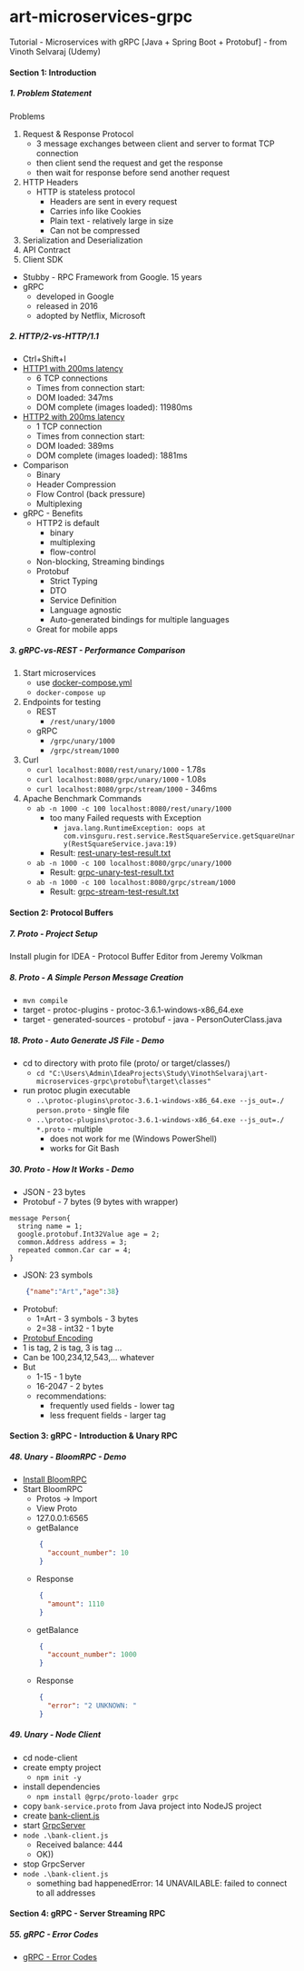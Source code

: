 # art-microservices-grpc
Tutorial - Microservices with gRPC [Java + Spring Boot + Protobuf] - from Vinoth Selvaraj (Udemy)

####  Section 1: Introduction

#####  1. Problem Statement

Problems
1.  Request & Response Protocol
    -  3 message exchanges between client and server to format TCP connection
    -  then client send the request and get the response
    -  then wait for response before send another request 
2.  HTTP Headers
    -  HTTP is stateless protocol
        -  Headers are sent in every request
        -  Carries info like Cookies
        -  Plain text - relatively large in size
        -  Can not be compressed
3.  Serialization and Deserialization
4.  API Contract
5.  Client SDK

-  Stubby - RPC Framework from Google. 15 years
-  gRPC 
    -  developed in Google
    -  released in 2016
    -  adopted by Netflix, Microsoft
             
#####  2. HTTP/2-vs-HTTP/1.1

-  Ctrl+Shift+I
-  [HTTP1 with 200ms latency](https://http1.golang.org/gophertiles?latency=200)
    -  6 TCP connections
    -  Times from connection start:
    -  DOM loaded: 347ms
    -  DOM complete (images loaded): 11980ms
-  [HTTP2 with 200ms latency](https://http2.golang.org/gophertiles?latency=200)
    -  1 TCP connection
    -  Times from connection start:
    -  DOM loaded: 389ms
    -  DOM complete (images loaded): 1881ms
-  Comparison
    -  Binary
    -  Header Compression
    -  Flow Control (back pressure)
    -  Multiplexing
-  gRPC - Benefits
    -  HTTP2 is default
        -  binary
        -  multiplexing
        -  flow-control
    -  Non-blocking, Streaming bindings
    -  Protobuf
        -  Strict Typing
        -  DTO
        -  Service Definition
        -  Language agnostic
        -  Auto-generated bindings for multiple languages
    -  Great for mobile apps    
    
#####  3. gRPC-vs-REST - Performance Comparison

1.  Start microservices
    -  use [docker-compose.yml](Section%201%20-%20Introduction/gRPC-vs-REST/docker-compose.yml)
    -  `docker-compose up`
2.  Endpoints for testing    
    -  REST
        -  `/rest/unary/1000`
    -  gRPC    
        -  `/grpc/unary/1000`
        -  `/grpc/stream/1000`
3.  Curl
    -  `curl localhost:8080/rest/unary/1000` - 1.78s
    -  `curl localhost:8080/grpc/unary/1000` - 1.08s
    -  `curl localhost:8080/grpc/stream/1000` - 346ms    
4.  Apache Benchmark Commands
    -  `ab -n 1000 -c 100 localhost:8080/rest/unary/1000`
        -  too many Failed requests with Exception
            -  `java.lang.RuntimeException: oops at com.vinsguru.rest.service.RestSquareService.getSquareUnary(RestSquareService.java:19)` 
        -  Result:  [rest-unary-test-result.txt](Section%201%20-%20Introduction/gRPC-vs-REST/rest-unary-test-result.txt)
    -  `ab -n 1000 -c 100 localhost:8080/grpc/unary/1000`
        -  Result:  [grpc-unary-test-result.txt](Section%201%20-%20Introduction/gRPC-vs-REST/grpc-unary-test-result.txt)
    -  `ab -n 1000 -c 100 localhost:8080/grpc/stream/1000`
        -  Result:  [grpc-stream-test-result.txt](Section%201%20-%20Introduction/gRPC-vs-REST/grpc-stream-test-result.txt)

####  Section 2: Protocol Buffers

#####  7. Proto - Project Setup

Install plugin for IDEA - Protocol Buffer Editor from Jeremy Volkman

#####  8. Proto - A Simple Person Message Creation

-  `mvn compile`
-  target - protoc-plugins - protoc-3.6.1-windows-x86_64.exe
-  target - generated-sources - protobuf - java - PersonOuterClass.java

#####  18. Proto - Auto Generate JS File - Demo

-  cd to directory with proto file (proto/ or target/classes/)
    -  `cd "C:\Users\Admin\IdeaProjects\Study\VinothSelvaraj\art-microservices-grpc\protobuf\target\classes"`
-  run protoc plugin executable
    -  `..\protoc-plugins\protoc-3.6.1-windows-x86_64.exe --js_out=./ person.proto` - single file
    -  `..\protoc-plugins\protoc-3.6.1-windows-x86_64.exe --js_out=./ *.proto` - multiple
        -  does not work for me (Windows PowerShell)
        -  works for Git Bash

#####  30. Proto - How It Works - Demo

-  JSON - 23 bytes
-  Protobuf - 7 bytes (9 bytes with wrapper)
```
message Person{
  string name = 1;
  google.protobuf.Int32Value age = 2;
  common.Address address = 3;
  repeated common.Car car = 4;
}
```
-  JSON: 23 symbols
```json
    {"name":"Art","age":38}
```
-  Protobuf:
    -  1=Art - 3 symbols - 3 bytes
    -  2=38 - int32 - 1 byte
-  [Protobuf Encoding](https://developers.google.com/protocol-buffers/docs/encoding)    
-  1 is tag, 2 is tag, 3 is tag ...
-  Can be 100,234,12,543,... whatever
-  But
    -  1-15 - 1 byte
    -  16-2047 - 2 bytes
    -  recommendations:
        -  frequently used fields - lower tag
        -  less frequent fields - larger tag

####  Section 3: gRPC - Introduction & Unary RPC

#####  48. Unary - BloomRPC - Demo

-  [Install BloomRPC](https://github.com/uw-labs/bloomrpc/releases)
-  Start BloomRPC
    -  Protos -> Import
    -  View Proto
    -  127.0.0.1:6565
    -  getBalance
    ```json
        {
          "account_number": 10
        }
    ```          
    -  Response
    ```json
        {
          "amount": 1110
        }
    ```
    -  getBalance
    ```json
        {
          "account_number": 1000
        }
    ```   
   -  Response
    ```json
        {
          "error": "2 UNKNOWN: "
        }   
    ```
 
#####  49. Unary - Node Client

-  cd node-client
-  create empty project
    -  `npm init -y`
-  install dependencies
    -  `npm install @grpc/proto-loader grpc`    
-  copy `bank-service.proto` from Java project into NodeJS project
-  create [bank-client.js](node-client\bank-client.js)
-  start [GrpcServer](grpc-intro/src/main/java/net/shyshkin/study/grpc/grpcintro/server/GrpcServer.java)
-  `node .\bank-client.js`
    -  Received balance: 444  
    -  OK))
-  stop GrpcServer
-  `node .\bank-client.js`
    -  something bad happenedError: 14 UNAVAILABLE: failed to connect to all addresses 

####  Section 4: gRPC - Server Streaming RPC
       
#####  55. gRPC - Error Codes

-  [gRPC - Error Codes](https://developers.google.com/maps-booking/reference/grpc-api-v2/status_codes)



           